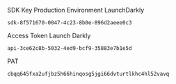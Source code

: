 SDK Key Production Environment LaunchDarkly

````
sdk-8f571670-0047-4c23-8b0e-896d2aeee0c3
````

Access Token Launch Darkly

````
api-3ce62c8b-5032-4ed9-bcf9-35883e7b1e5d
````

PAT

````
cbqq645fxa2ufjbz5h66hinqosg5jgi66dvturtlkhc4hl52vavq
````

